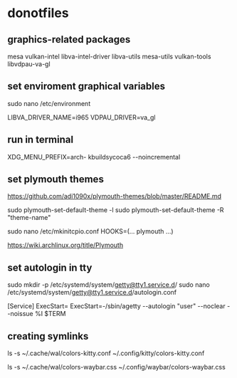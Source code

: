 # donotfiles


## graphics-related packages

mesa vulkan-intel libva-intel-driver libva-utils mesa-utils vulkan-tools
libvdpau-va-gl

## set enviroment graphical variables
sudo nano /etc/environment

LIBVA_DRIVER_NAME=i965
VDPAU_DRIVER=va_gl


## run in terminal

XDG_MENU_PREFIX=arch- kbuildsycoca6 --noincremental


## set plymouth themes

https://github.com/adi1090x/plymouth-themes/blob/master/README.md

sudo plymouth-set-default-theme -l
sudo plymouth-set-default-theme -R "theme-name"

sudo nano /etc/mkinitcpio.conf
HOOKS=(... plymouth ...)

https://wiki.archlinux.org/title/Plymouth


## set autologin in tty

sudo mkdir -p /etc/systemd/system/getty@tty1.service.d/
sudo nano /etc/systemd/system/getty@tty1.service.d/autologin.conf

[Service]
ExecStart=
ExecStart=-/sbin/agetty --autologin "user" --noclear --noissue %I $TERM


## creating symlinks

ls -s ~/.cache/wal/colors-kitty.conf ~/.config/kitty/colors-kitty.conf

ls -s ~/.cache/wal/colors-waybar.css ~/.config/waybar/colors-waybar.css
